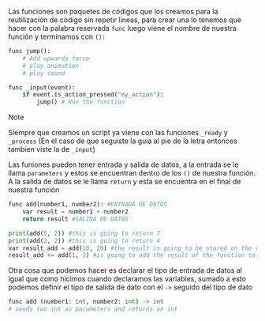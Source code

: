Las funciones son paquetes de códigos que los creamos para la reutilización de código sin repetir lineas, para crear una lo tenemos que hacer con la palabra reservada `func` luego viene el nombre de nuestra función y terminamos con `():`
```python
func jump():
	# Add upwards force
	# play animation
	# play sound

func _input(event):
	if event.is_action_pressed("my_action"):
		jump() # Run the function
```
>[!NOTE]
>Siempre que creamos un script ya viene con las funciones `_ready` y `_process` (En el caso de que seguiste la guía al pie de la letra entonces tambien viste la de `_input`)

Las funiones pueden tener entrada y salida de datos, a la entrada se le llama `parameters` y estos se encuentran dentro de los `()` de nuestra función. A la salida de datos se le llama `return` y esta se encuentra en el final de nuestra función
```python
func add(number1, number2): #ENTRADA DE DATOS
	var result = number1 + number2
	return result #SALIDA DE DATOS

print(add(5, 2)) #this is going to return 7
print(add(2, 2)) #this is going to return 4
var result_add = add(10, 20) #the result is going to be stored on the variable result_add (30)
result_add += add(1, 2) #is going to add the result of the function to the variable result_add(30) + function(3)
```
Otra cosa que podemos hacer es declarar el tipo de entrada de datos al igual que como hicimos cuando declaramos las variables, sumado a esto podemos definir el tipo de salida de dato con el `->` seguido del tipo de dato
```python
func add (number1: int, number2: int) -> int
# needs two int as parameters and returns an int
```
